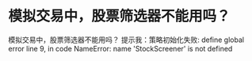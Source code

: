 # 模拟交易中，股票筛选器不能用吗？

模拟交易中，股票筛选器不能用吗？
提示我：策略初始化失败: define global error line 9, in code NameError: name 'StockScreener' is not defined